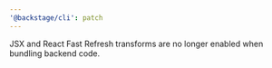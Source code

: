 ```yaml
---
'@backstage/cli': patch
---
```


JSX and React Fast Refresh transforms are no longer enabled when bundling backend code.
